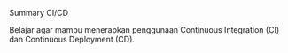 Summary CI/CD

Belajar agar mampu menerapkan penggunaan Continuous Integration (CI) dan Continuous Deployment (CD).
